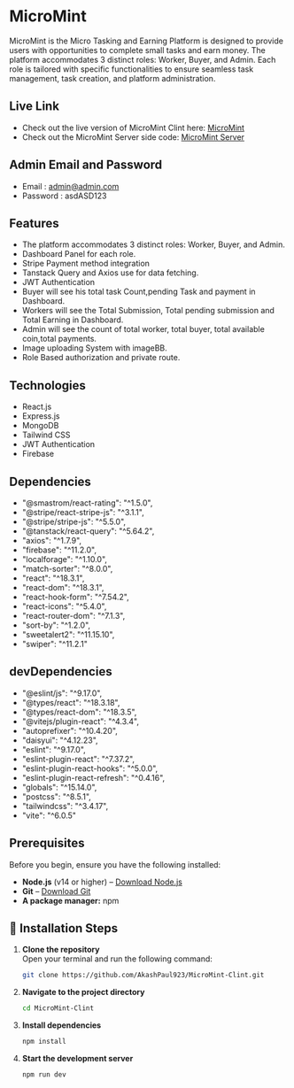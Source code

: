 
# MicroMint

MicroMint is the Micro Tasking and Earning Platform is designed to provide users with opportunities to complete small tasks and earn money. The platform accommodates 3 distinct roles: Worker, Buyer, and Admin. Each role is tailored with specific functionalities to ensure seamless task management, task creation, and platform administration. 


## Live Link
- Check out the live version of MicroMint Clint here: [MicroMint](https://micromint-0.web.app/)
- Check out the MicroMint Server side code: [MicroMint Server](https://github.com/Programming-Hero-Web-Course4/b10a12-server-side-AkashPaul923)

## Admin Email and Password
- Email : admin@admin.com
- Password : asdASD123

## Features
- The platform accommodates 3 distinct roles: Worker, Buyer, and Admin.
- Dashboard Panel for each role.
- Stripe Payment method integration
- Tanstack Query and Axios use for data fetching.
- JWT Authentication
- Buyer will see his total task Count,pending Task and payment in Dashboard.
- Workers will see the Total Submission, Total pending submission and Total Earning in Dashboard. 
- Admin will see the count of total worker, total buyer, total available coin,total payments.
- Image uploading System with imageBB.
- Role Based authorization and private route.

## Technologies
- React.js
- Express.js
- MongoDB
- Tailwind CSS
- JWT Authentication
- Firebase

## Dependencies
- "@smastrom/react-rating": "^1.5.0",
- "@stripe/react-stripe-js": "^3.1.1",
- "@stripe/stripe-js": "^5.5.0",
- "@tanstack/react-query": "^5.64.2",
- "axios": "^1.7.9",
- "firebase": "^11.2.0",
- "localforage": "^1.10.0",
- "match-sorter": "^8.0.0",
- "react": "^18.3.1",
- "react-dom": "^18.3.1",
- "react-hook-form": "^7.54.2",
- "react-icons": "^5.4.0",
- "react-router-dom": "^7.1.3",
- "sort-by": "^1.2.0",
- "sweetalert2": "^11.15.10",
- "swiper": "^11.2.1"


## devDependencies
- "@eslint/js": "^9.17.0",
- "@types/react": "^18.3.18",
- "@types/react-dom": "^18.3.5",
- "@vitejs/plugin-react": "^4.3.4",
- "autoprefixer": "^10.4.20",
- "daisyui": "^4.12.23",
- "eslint": "^9.17.0",
- "eslint-plugin-react": "^7.37.2",
- "eslint-plugin-react-hooks": "^5.0.0",
- "eslint-plugin-react-refresh": "^0.4.16",
- "globals": "^15.14.0",
- "postcss": "^8.5.1",
- "tailwindcss": "^3.4.17",
- "vite": "^6.0.5"


## Prerequisites  
Before you begin, ensure you have the following installed:  
- **Node.js** (v14 or higher) – [Download Node.js](https://nodejs.org)  
- **Git** – [Download Git](https://git-scm.com/)  
- **A package manager:** npm  

## 🔧 Installation Steps  

1. **Clone the repository**  
   Open your terminal and run the following command:  
   ```bash
   git clone https://github.com/AkashPaul923/MicroMint-Clint.git

2. **Navigate to the project directory**
    ```bash
    cd MicroMint-Clint

3. **Install dependencies**
    ```bash
    npm install

4. **Start the development server**
    ```bash
    npm run dev

